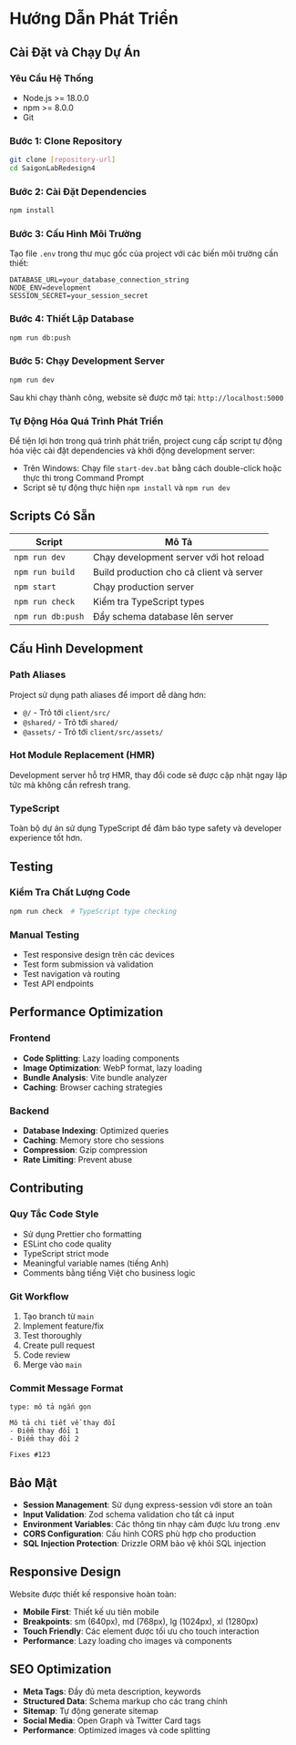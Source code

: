 # Hướng Dẫn Phát Triển

## Cài Đặt và Chạy Dự Án

### Yêu Cầu Hệ Thống
- Node.js >= 18.0.0
- npm >= 8.0.0
- Git

### Bước 1: Clone Repository
```bash
git clone [repository-url]
cd SaigonLabRedesign4
```

### Bước 2: Cài Đặt Dependencies
```bash
npm install
```

### Bước 3: Cấu Hình Môi Trường
Tạo file `.env` trong thư mục gốc của project với các biến môi trường cần thiết:
```env
DATABASE_URL=your_database_connection_string
NODE_ENV=development
SESSION_SECRET=your_session_secret
```

### Bước 4: Thiết Lập Database
```bash
npm run db:push
```

### Bước 5: Chạy Development Server
```bash
npm run dev
```

Sau khi chạy thành công, website sẽ được mở tại: `http://localhost:5000`

### Tự Động Hóa Quá Trình Phát Triển

Để tiện lợi hơn trong quá trình phát triển, project cung cấp script tự động hóa việc cài đặt dependencies và khởi động development server:

- Trên Windows: Chạy file `start-dev.bat` bằng cách double-click hoặc thực thi trong Command Prompt
- Script sẽ tự động thực hiện `npm install` và `npm run dev`

## Scripts Có Sẵn

| Script | Mô Tả |
|--------|-------|
| `npm run dev` | Chạy development server với hot reload |
| `npm run build` | Build production cho cả client và server |
| `npm start` | Chạy production server |
| `npm run check` | Kiểm tra TypeScript types |
| `npm run db:push` | Đẩy schema database lên server |

## Cấu Hình Development

### Path Aliases
Project sử dụng path aliases để import dễ dàng hơn:
- `@/` - Trỏ tới `client/src/`
- `@shared/` - Trỏ tới `shared/`
- `@assets/` - Trỏ tới `client/src/assets/`

### Hot Module Replacement (HMR)
Development server hỗ trợ HMR, thay đổi code sẽ được cập nhật ngay lập tức mà không cần refresh trang.

### TypeScript
Toàn bộ dự án sử dụng TypeScript để đảm bảo type safety và developer experience tốt hơn.

## Testing

### Kiểm Tra Chất Lượng Code
```bash
npm run check  # TypeScript type checking
```

### Manual Testing
- Test responsive design trên các devices
- Test form submission và validation
- Test navigation và routing
- Test API endpoints

## Performance Optimization

### Frontend
- **Code Splitting**: Lazy loading components
- **Image Optimization**: WebP format, lazy loading
- **Bundle Analysis**: Vite bundle analyzer
- **Caching**: Browser caching strategies

### Backend
- **Database Indexing**: Optimized queries
- **Caching**: Memory store cho sessions
- **Compression**: Gzip compression
- **Rate Limiting**: Prevent abuse

## Contributing

### Quy Tắc Code Style
- Sử dụng Prettier cho formatting
- ESLint cho code quality
- TypeScript strict mode
- Meaningful variable names (tiếng Anh)
- Comments bằng tiếng Việt cho business logic

### Git Workflow
1. Tạo branch từ `main`
2. Implement feature/fix
3. Test thoroughly
4. Create pull request
5. Code review
6. Merge vào `main`

### Commit Message Format
```
type: mô tả ngắn gọn

Mô tả chi tiết về thay đổi
- Điểm thay đổi 1
- Điểm thay đổi 2

Fixes #123
```

## Bảo Mật

- **Session Management**: Sử dụng express-session với store an toàn
- **Input Validation**: Zod schema validation cho tất cả input
- **Environment Variables**: Các thông tin nhạy cảm được lưu trong .env
- **CORS Configuration**: Cấu hình CORS phù hợp cho production
- **SQL Injection Protection**: Drizzle ORM bảo vệ khỏi SQL injection

## Responsive Design

Website được thiết kế responsive hoàn toàn:
- **Mobile First**: Thiết kế ưu tiên mobile
- **Breakpoints**: sm (640px), md (768px), lg (1024px), xl (1280px)
- **Touch Friendly**: Các element được tối ưu cho touch interaction
- **Performance**: Lazy loading cho images và components

## SEO Optimization

- **Meta Tags**: Đầy đủ meta description, keywords
- **Structured Data**: Schema markup cho các trang chính
- **Sitemap**: Tự động generate sitemap
- **Social Media**: Open Graph và Twitter Card tags
- **Performance**: Optimized images và code splitting
